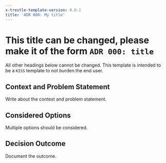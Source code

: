 ```yaml
---
x-trestle-template-version: 0.0.1
title: 'ADR 000: My title'
---
```


# This title can be changed, please make it of the form `ADR 000: title`

All other headings below cannot be changed.
This template is intended to be a `KISS` template to not burden the end user.

## Context and Problem Statement

Write about the context and problem statement.

## Considered Options

Multiple options should be considered.

## Decision Outcome

Document the outcome.
